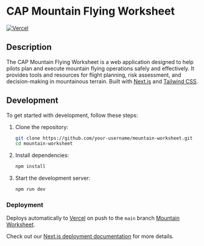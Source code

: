 # CAP Mountain Flying Worksheet

[![Vercel](https://vercelbadge.vercel.app/api/jloosli/mountain-worksheet)](https://vercel.com/jlooslis-projects/mountain-worksheet)

## Description

The CAP Mountain Flying Worksheet is a web application designed to help pilots plan and execute mountain flying operations safely and effectively. It provides tools and resources for flight planning, risk assessment, and decision-making in mountainous terrain.
Built with [Next.js](https://nextjs.org/) and [Tailwind CSS](https://tailwindcss.com/).


## Development

To get started with development, follow these steps:

1. Clone the repository:

   ```bash
   git clone https://github.com/your-username/mountain-worksheet.git
   cd mountain-worksheet
   ```

2. Install dependencies:

   ```bash
   npm install
   ```

3. Start the development server:

   ```bash
   npm run dev
   ```

### Deployment

Deploys automatically to [Vercel](https://vercel.com/) on push to the `main` branch [Mountain Worksheet](https://mountain-worksheet.vercel.app/).

Check out our [Next.js deployment documentation](https://nextjs.org/docs/app/building-your-application/deploying) for more details.
